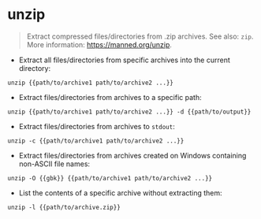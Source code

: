 # unzip

> Extract compressed files/directories from .zip archives.
> See also: `zip`.
> More information: <https://manned.org/unzip>.

- Extract all files/directories from specific archives into the current directory:

`unzip {{path/to/archive1 path/to/archive2 ...}}`

- Extract files/directories from archives to a specific path:

`unzip {{path/to/archive1 path/to/archive2 ...}} -d {{path/to/output}}`

- Extract files/directories from archives to `stdout`:

`unzip -c {{path/to/archive1 path/to/archive2 ...}}`

- Extract files/directories from archives created on Windows containing non-ASCII file names:

`unzip -O {{gbk}} {{path/to/archive1 path/to/archive2 ...}}`

- List the contents of a specific archive without extracting them:

`unzip -l {{path/to/archive.zip}}`
